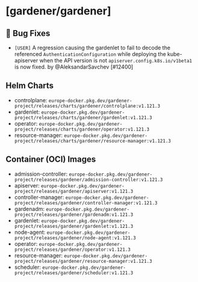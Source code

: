 # [gardener/gardener]

## 🐛 Bug Fixes

- `[USER]` A regression causing the gardenlet to fail to decode the referenced `AuthenticationConfiguration` while deploying the kube-apiserver when the API version is not `apiserver.config.k8s.io/v1beta1` is now fixed. by @AleksandarSavchev [#12400]

## Helm Charts
- controlplane: `europe-docker.pkg.dev/gardener-project/releases/charts/gardener/controlplane:v1.121.3`
- gardenlet: `europe-docker.pkg.dev/gardener-project/releases/charts/gardener/gardenlet:v1.121.3`
- operator: `europe-docker.pkg.dev/gardener-project/releases/charts/gardener/operator:v1.121.3`
- resource-manager: `europe-docker.pkg.dev/gardener-project/releases/charts/gardener/resource-manager:v1.121.3`
## Container (OCI) Images
- admission-controller: `europe-docker.pkg.dev/gardener-project/releases/gardener/admission-controller:v1.121.3`
- apiserver: `europe-docker.pkg.dev/gardener-project/releases/gardener/apiserver:v1.121.3`
- controller-manager: `europe-docker.pkg.dev/gardener-project/releases/gardener/controller-manager:v1.121.3`
- gardenadm: `europe-docker.pkg.dev/gardener-project/releases/gardener/gardenadm:v1.121.3`
- gardenlet: `europe-docker.pkg.dev/gardener-project/releases/gardener/gardenlet:v1.121.3`
- node-agent: `europe-docker.pkg.dev/gardener-project/releases/gardener/node-agent:v1.121.3`
- operator: `europe-docker.pkg.dev/gardener-project/releases/gardener/operator:v1.121.3`
- resource-manager: `europe-docker.pkg.dev/gardener-project/releases/gardener/resource-manager:v1.121.3`
- scheduler: `europe-docker.pkg.dev/gardener-project/releases/gardener/scheduler:v1.121.3`
